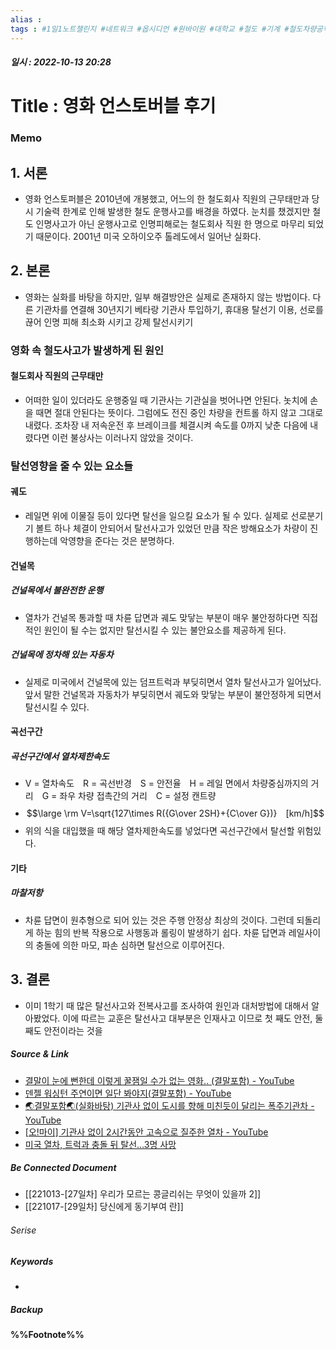 ```yaml
---
alias : 
tags : #1일1노트챌린지 #네트워크 #옵시디언 #원바이원 #대학교 #철도 #기계 #철도차량공학
---
```


##### 일시 : 2022-10-13 20:28

# Title : 영화 언스토버블 후기

### Memo

## 1. 서론
- 영화 언스토퍼블은 2010년에 개봉했고, 어느의 한 철도회사 직원의 근무태만과 당시 기술력 한계로 인해 발생한 철도 운행사고를 배경을 하였다. 눈치를 챘겠지만 철도 인명사고가 아닌 운행사고로 인명피해로는 철도회사 직원 한 명으로 마무리 되었기 때문이다. 2001년 미국 오하이오주 톨레도에서 일어난 실화다.

## 2. 본론
- 영화는 실화를 바탕을 하지만, 일부 해결방안은 실제로 존재하지 않는 방법이다. 다른 기관차를 연결해 30년지기 베타랑 기관사 투입하기, 휴대용 탈선기 이용, 선로를 끊어 인명 피해 최소화 시키고 강제 탈선시키기

### 영화 속 철도사고가 발생하게 된 원인

#### 철도회사 직원의 근무태만
- 어떠한 일이 있더라도 운행중일 때 기관사는 기관실을 벗어나면 안된다. 놋치에 손을 때면 절대 안된다는 뜻이다. 그럼에도 전진 중인 차량을 컨트롤 하지 않고 그대로 내렸다. 조차장 내 저속운전 후 브레이크를 체결시켜 속도를 0까지 낮춘 다음에 내렸다면 이런 불상사는 이러나지 않았을 것이다.

### 탈선영향을 줄 수 있는 요소들

#### 궤도
- 레일면 위에 이물질 등이 있다면 탈선을 일으킬 요소가 될 수 있다. 실제로 선로분기기 볼트 하나 체결이 안되어서 탈선사고가 있었던 만큼 작은 방해요소가 차량이 진행하는데 악영향을 준다는 것은 분명하다.

#### 건널목

##### 건널목에서 불완전한 운행
- 열차가 건널목 통과할 때 차륜 답면과 궤도 맞닿는 부분이 매우 불안정하다면 직접적인 원인이 될 수는 없지만 탈선시킬 수 있는 불안요소를 제공하게 된다.

##### 건널목에 정차해 있는 자동차
- 실제로 미국에서 건널목에 있는 덤프트럭과 부딪히면서 열차 탈선사고가 일어났다. 앞서 말한 건널목과 자동차가 부딪히면서 궤도와 맞닿는 부분이 불안정하게 되면서 탈선시킬 수 있다.

#### 곡선구간

##### 곡선구간에서 열차제한속도
- V = 열차속도　R = 곡선반경　S = 안전율　H = 레일 면에서 차량중심까지의 거리　G = 좌우 차량 접촉간의 거리　C = 설정 캔트량
- $$\large \rm V=\sqrt{127\times R({G\over 2SH}+{C\over G})}　[km/h]$$
- 위의 식을 대입했을 때 해당 열차제한속도를 넣었다면 곡선구간에서 탈선할 위험있다.

#### 기타

##### 마찰저항
- 차륜 답면이 원추형으로 되어 있는 것은 주행 안정상 최상의 것이다. 그런데 되돌리게 하눈 힘의 반복 작용으로 사행동과 롤링이 발생하기 쉽다. 차륜 답면과 레일사이의 충돌에 의한 마모, 파손 심하면 탈선으로 이루어진다.

## 3. 결론
- 이미 1학기 때 많은 탈선사고와 전복사고를 조사하여 원인과 대처방법에 대해서 알아봤었다. 이에 따르는 교훈은 탈선사고 대부분은 인재사고 이므로 첫 째도 안전, 둘 째도 안전이라는 것을 

##### Source & Link
- [결말이 눈에 뻔한데 이렇게 꿀잼일 수가 없는 영화.. (결말포함) - YouTube](https://www.youtube.com/watch?v=8xbV2h2AxbU)
- [덴젤 워싱턴 주연이면 일단 봐야지(결말포함) - YouTube](https://www.youtube.com/watch?v=_YhYmLDczbc)
- [🌏결말포함🌏(실화바탕) 기관사 없이 도시를 향해 미친듯이 달리는 폭주기관차 - YouTube](https://www.youtube.com/watch?v=A-RPYpm0agk)
- [[오!마이] 기관사 없이 2시간동안 고속으로 질주한 열차 - YouTube](https://www.youtube.com/watch?v=GWLoef2BO-8)
- [미국 열차, 트럭과 충돌 뒤 탈선…3명 사망](https://news.kbs.co.kr/news/view.do?ncd=5496305)

##### Be Connected Document
- [[221013-[27일차] 우리가 모르는 콩글리쉬는 무엇이 있을까 2]]
- [[221017-[29일차] 당신에게 동기부여 란]]

###### Serise


##### Keywords
- 

##### Backup


#### %%Footnote%%

[^1]: 